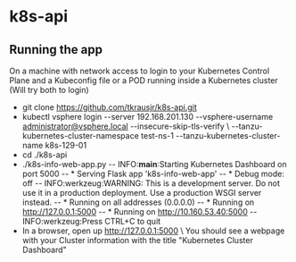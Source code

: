 # k8s-api

## Running the app
On a machine with network access to login to your Kubernetes Control Plane and a Kubeconfig file or a POD running inside a Kubernetes cluster (Will try both to login)

 - git clone https://github.com/tkrausjr/k8s-api.git
 - kubectl vsphere login --server 192.168.201.130 --vsphere-username administrator@vsphere.local --insecure-skip-tls-verify \ --tanzu-kubernetes-cluster-namespace test-ns-1 --tanzu-kubernetes-cluster-name k8s-129-01
 - cd ./k8s-api
 - ./k8s-info-web-app.py 
   -- INFO:__main__:Starting Kubernetes Dashboard on port 5000
   -- * Serving Flask app 'k8s-info-web-app'
   -- * Debug mode: off
   -- INFO:werkzeug:WARNING: This is a development server. Do not use it in a production deployment. Use a production WSGI server instead.
   -- * Running on all addresses (0.0.0.0)
   -- * Running on http://127.0.0.1:5000
   -- * Running on http://10.160.53.40:5000
   -- INFO:werkzeug:Press CTRL+C to quit
 - In a browser, open up http://127.0.0.1:5000 \ You should see a webpage with your Cluster information with the title "Kubernetes Cluster Dashboard"
